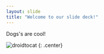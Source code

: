 ```yaml
---
layout: slide
title: "Welcome to our slide deck!"
---
```


Dogs's are cool!

![droidtocat](https://octodex.github.com/images/droidtocat.png)
{: .center}
